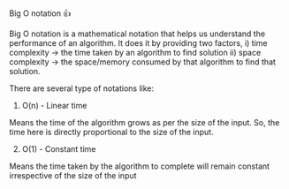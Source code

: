 Big O notation 👍

Big O notation is a mathematical notation that helps us understand the performance of an algorithm. It does it by providing two factors,
i) time complexity -> the time taken by an algorithm to find solution
ii) space complexity -> the space/memory consumed by that algorithm to find that solution.

There are several type of notations like:

1) O(n) - Linear time

Means the time of the algorithm grows as per the size of the input. So, the time here is directly proportional to the size of the input.

2) O(1) - Constant time

Means the time taken by the algorithm to complete will remain constant irrespective of the size of the input

